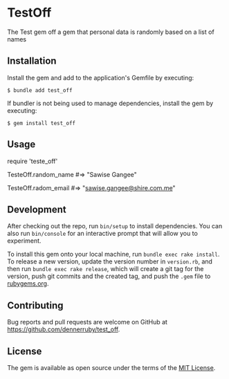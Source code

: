 # TestOff

The Test gem off a gem that personal data is randomly based on a list of names


## Installation

Install the gem and add to the application's Gemfile by executing:

    $ bundle add test_off

If bundler is not being used to manage dependencies, install the gem by executing:

    $ gem install test_off

## Usage

require 'teste_off'

TesteOff.random_name #=> "Sawise Gangee"

TesteOff.radom_email #=> "sawise.gangee@shire.com.me"
## Development

After checking out the repo, run `bin/setup` to install dependencies. You can also run `bin/console` for an interactive prompt that will allow you to experiment.

To install this gem onto your local machine, run `bundle exec rake install`. To release a new version, update the version number in `version.rb`, and then run `bundle exec rake release`, which will create a git tag for the version, push git commits and the created tag, and push the `.gem` file to [rubygems.org](https://rubygems.org).

## Contributing

Bug reports and pull requests are welcome on GitHub at https://github.com/dennerruby/test_off.

## License

The gem is available as open source under the terms of the [MIT License](https://opensource.org/licenses/MIT).
